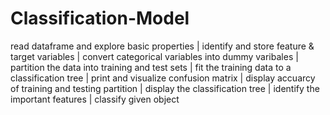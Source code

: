 # Classification-Model
read dataframe and explore basic properties | identify and store feature & target variables | convert categorical variables into dummy varibales | partition the data into training and test sets | fit the training data to a classification tree | print and visualize confusion matrix | display accuarcy of training and testing partition | display the classification tree | identify the important features | classify given object
